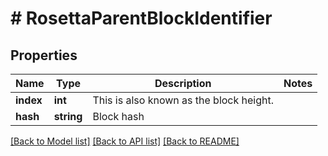 # # RosettaParentBlockIdentifier

## Properties

Name | Type | Description | Notes
------------ | ------------- | ------------- | -------------
**index** | **int** | This is also known as the block height. |
**hash** | **string** | Block hash |

[[Back to Model list]](../../README.md#models) [[Back to API list]](../../README.md#endpoints) [[Back to README]](../../README.md)
